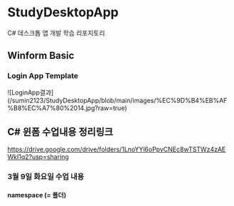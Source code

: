 # StudyDesktopApp
C# 데스크톱 앱 개발 학습 리포지토리

## Winform Basic

### Login App Template
![LoginApp결과] (/sumin2123/StudyDesktopApp/blob/main/images/%EC%9D%B4%EB%AF%B8%EC%A7%80%2014.jpg?raw=true)







## C# 윈폼 수업내용 정리링크
https://drive.google.com/drive/folders/1LnoYYl6oPpvCNEc8wTSTWz4zAEWkI1q2?usp=sharing

### 3월 9일 화요일 수업 내용
#### namespace (= 폴더)

